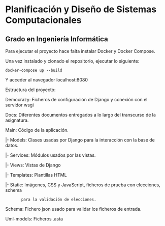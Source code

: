 # Planificación y Diseño de Sistemas Computacionales
## Grado en Ingeniería Informática 

Para ejecutar el proyecto hace falta instalar Docker y Docker Compose.

Una vez instalado y clonado el repositorio, ejecutar lo siguiente:

```
docker-compose up --build
```

Y acceder al navegador localhost:8080

Estructura del proyecto:

Democrazy: Ficheros de configuración de Django y conexión con el servidor wsgi

Docs: Diferentes documentos entregados a lo largo del transcurso de la asignatura.

Main: Código de la aplicación.

|- Models: Clases usadas por Django para la interacción con la base de datos.

|- Services: Módulos usados por las vistas.

|- Views: Vistas de Django

|- Templates: Plantillas HTML

|- Static: Imágenes, CSS y JavaScript, ficheros de prueba con elecciones, schema

           para la validación de elecciones.

Schema: Fichero json usado para validar los ficheros de entrada.

Uml-models: Ficheros .asta